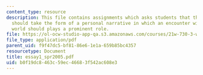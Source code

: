 ```yaml
---
content_type: resource
description: This file contains assignments which asks students that their first essay
  should take the form of a personal narrative in which an encounter with the natural
  world should plays a prominent role.
file: https://ol-ocw-studio-app-qa.s3.amazonaws.com/courses/21w-730-3-writing-and-the-environment-spring-2005/b0f19dc8463c59ec46683f542ac608e3_essay1_spr2005.pdf
file_type: application/pdf
parent_uid: f9f47dc5-bf81-86e6-1e1a-659b85bc4357
resourcetype: Document
title: essay1_spr2005.pdf
uid: b0f19dc8-463c-59ec-4668-3f542ac608e3
---
```

